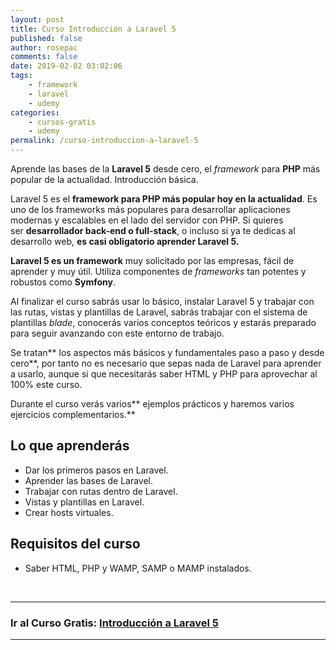 ```yaml
---
layout: post
title: Curso Introducción a Laravel 5
published: false
author: rosepac
comments: false
date: 2019-02-02 03:02:06
tags:
    - framework
    - laravel
    - udemy
categories:
    - cursos-gratis
    - udemy
permalink: /curso-introduccion-a-laravel-5
---
```

Aprende las bases de la **Laravel 5** desde cero, el _framework_ para **PHP** más popular de la actualidad. Introducción básica.

Laravel 5 es el **framework para PHP más popular hoy en la actualidad**. Es uno de los frameworks más populares para desarrollar aplicaciones modernas y escalables en el lado del servidor con PHP. Si quieres ser **desarrollador back-end o full-stack**, o incluso si ya te dedicas al desarrollo web, **es casi obligatorio aprender Laravel 5.**

**Laravel 5 es un framework** muy solicitado por las empresas, fácil de aprender y muy útil. Utiliza componentes de _frameworks_ tan potentes y robustos como **Symfony**.

Al finalizar el curso sabrás usar lo básico, instalar Laravel 5 y trabajar con las rutas, vistas y plantillas de Laravel, sabrás trabajar con el sistema de plantillas _blade_, conocerás varios conceptos teóricos y estarás preparado para seguir avanzando con este entorno de trabajo.

Se tratan** los aspectos más básicos y fundamentales paso a paso y desde cero**, por tanto no es necesario que sepas nada de Laravel para aprender a usarlo, aunque si que necesitarás saber HTML y PHP para aprovechar al 100% este curso.

Durante el curso verás varios** ejemplos prácticos y haremos varios ejercicios complementarios.**

## Lo que aprenderás

  * Dar los primeros pasos en Laravel.
  * Aprender las bases de Laravel.
  * Trabajar con rutas dentro de Laravel.
  * Vistas y plantillas en Laravel.
  * Crear hosts virtuales.

## Requisitos del curso

  * Saber HTML, PHP y WAMP, SAMP o MAMP instalados.

&nbsp;


  


* * *

### **Ir al Curso Gratis: [Introducción a Laravel 5][1]**

* * *

###

 [1]: https://www.udemy.com/introduccion-a-laravel-5-primeros-pasos-framework-php